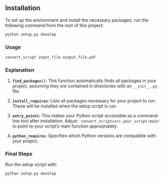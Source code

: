 ## Installation

To set up the environment and install the necessary packages, run the following command from the root of this project:

```bash
python setup.py develop
```

### Usage
```bash
convert_script input_file output_file.pdf
```


### Explanation

1. **`find_packages()`**: This function automatically finds all packages in your project, assuming they are contained in directories with an `__init__.py` file.
   
2. **`install_requires`**: Lists all packages necessary for your project to run. These will be installed when the setup script is run.
   
3. **`entry_points`**: This makes your Python script accessible as a command-line tool after installation. Adjust `'convert_script=src.your_script:main'` to point to your script’s main function appropriately.

4. **`python_requires`**: Specifies which Python versions are compatible with your project.

### Final Steps

Run the setup script with:
```bash
python setup.py develop

